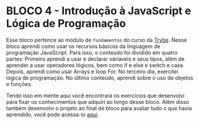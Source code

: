 # BLOCO 4 - Introdução à JavaScript e Lógica de Programação

Esse bloco pertence ao módulo de `fundamentos` do curso da [Trybe](https://www.betrybe.com/).
Nesse bloco aprendi como usar os recursos básicos da linguagem de programação JavaScript.
Para isso, o conteúdo foi dividido em quatro partes:
Primeiro aprendi a usar e declarar váriaveis e seus tipos, além de aprender a usar operadores lógicos, bem como if e else e switch e case.
Depois, aprendi como usar Arrays e loop For.
No terceiro dia, exercitei lógica de programação.
No último conteúdo, aprendi sobre o uso de objetos e funções.

Tendo isso em mente aqui você encontrará os exercícios que desenvolvi para fixar os conhecimentos que adquiri ao longo desse bloco. Além disso também desenvolvi o projeto ao final de bloco para avaliar tudo o que havia aprendido, você pode acessa-lo [aqui](linkProjetoDoBloco).

